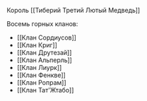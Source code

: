 
Король [[Тиберий Третий Лютый Медведь]]

Восемь горных кланов: 
* [[Клан Сордиусов]]
* [[Клан Криг]]
* [[Клан Друтезай]]
* [[Клан Альперль]]
* [[Клан Лиурк]] 
* [[Клан Фенкве]]
* [[Клан Ропрам]]
* [[Клан Тат'Жтабо]]
